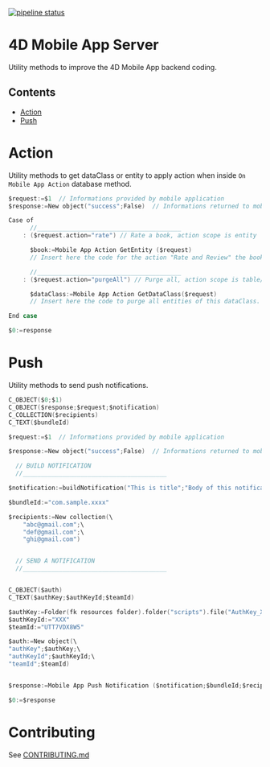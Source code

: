 [![pipeline status](https://gitlab-4d.private.4d.fr/qmobile/4d-mobile-app-server/badges/master/pipeline.svg)](https://gitlab-4d.private.4d.fr/qmobile/4d-mobile-app-server/commits/master)

# 4D Mobile App Server

Utility methods to improve the 4D Mobile App backend coding.

##  Contents ##
- [Action](#Action)
- [Push](#Push)

# Action ##

Utility methods to get dataClass or entity to apply action when inside `On Mobile App Action` database method.

```swift
$request:=$1  // Informations provided by mobile application
$response:=New object("success";False)  // Informations returned to mobile application

Case of
      //________________________________________
    : ($request.action="rate") // Rate a book, action scope is entity

      $book:=Mobile App Action GetEntity ($request)
      // Insert here the code for the action "Rate and Review" the book

      //________________________________________
    : ($request.action="purgeAll") // Purge all, action scope is table/dataclass

      $dataClass:=Mobile App Action GetDataClass($request)
      // Insert here the code to purge all entities of this dataClass.

End case

$0:=response
```

# Push ##

Utility methods to send push notifications.

```swift
C_OBJECT($0;$1)
C_OBJECT($response;$request;$notification)
C_COLLECTION($recipients)
C_TEXT($bundleId)

$request:=$1  // Informations provided by mobile application

$response:=New object("success";False)  // Informations returned to mobile application

  // BUILD NOTIFICATION
  //________________________________________

$notification:=buildNotification("This is title";"Body of this notification").notification

$bundleId:="com.sample.xxxx"

$recipients:=New collection(\
	"abc@gmail.com";\
	"def@gmail.com";\
	"ghi@gmail.com")


  // SEND A NOTIFICATION
  //________________________________________


C_OBJECT($auth)
C_TEXT($authKey;$authKeyId;$teamId)

$authKey:=Folder(fk resources folder).folder("scripts").file("AuthKey_XXX.p8").platformPath
$authKeyId:="XXX"
$teamId:="UTT7VDX8W5"

$auth:=New object(\
"authKey";$authKey;\
"authKeyId";$authKeyId;\
"teamId";$teamId)


$response:=Mobile App Push Notification ($notification;$bundleId;$recipients;$auth)

$0:=$response
```

# Contributing #
See [CONTRIBUTING.md](CONTRIBUTING.md)